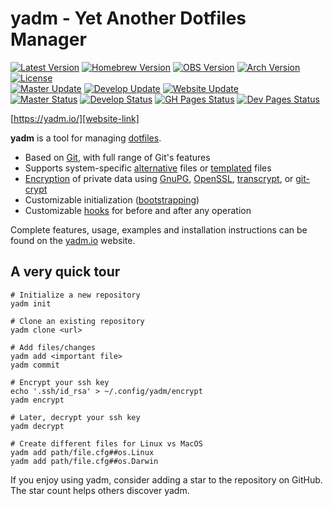 # yadm - Yet Another Dotfiles Manager

[![Latest Version][releases-badge]][releases-link]
[![Homebrew Version][homebrew-badge]][homebrew-link]
[![OBS Version][obs-badge]][obs-link]
[![Arch Version][arch-badge]][arch-link]
[![License][license-badge]][license-link]<br />
[![Master Update][master-date]][master-commits]
[![Develop Update][develop-date]][develop-commits]
[![Website Update][website-date]][website-commits]<br />
[![Master Status][master-badge]][workflow-master]
[![Develop Status][develop-badge]][workflow-develop]
[![GH Pages Status][gh-pages-badge]][workflow-gh-pages]
[![Dev Pages Status][dev-pages-badge]][workflow-dev-pages]

[https://yadm.io/][website-link]

**yadm** is a tool for managing [dotfiles][].

* Based on [Git][], with full range of Git's features
* Supports system-specific [alternative][feature-alternates] files or
  [templated][feature-templates] files
* [Encryption][feature-encryption] of private data using [GnuPG][],
  [OpenSSL][], [transcrypt][], or [git-crypt][]
* Customizable initialization ([bootstrapping][feature-bootstrap])
* Customizable [hooks][feature-hooks] for before and after any operation

Complete features, usage, examples and installation instructions can be found on
the [yadm.io][website-link] website.

## A very quick tour

    # Initialize a new repository
    yadm init

    # Clone an existing repository
    yadm clone <url>

    # Add files/changes
    yadm add <important file>
    yadm commit

    # Encrypt your ssh key
    echo '.ssh/id_rsa' > ~/.config/yadm/encrypt
    yadm encrypt

    # Later, decrypt your ssh key
    yadm decrypt

    # Create different files for Linux vs MacOS
    yadm add path/file.cfg##os.Linux
    yadm add path/file.cfg##os.Darwin

If you enjoy using yadm, consider adding a star to the repository on GitHub.
The star count helps others discover yadm.

[Git]: https://git-scm.com/
[GnuPG]: https://gnupg.org/
[OpenSSL]: https://www.openssl.org/
[arch-badge]: https://img.shields.io/archlinux/v/extra/any/yadm
[arch-link]: https://archlinux.org/packages/extra/any/yadm/
[dev-pages-badge]: https://img.shields.io/github/actions/workflow/status/yadm-dev/yadm/test.yml?branch=dev-pages
[develop-badge]: https://img.shields.io/github/actions/workflow/status/yadm-dev/yadm/test.yml?branch=develop
[develop-commits]: https://github.com/yadm-dev/yadm/commits/develop
[develop-date]: https://img.shields.io/github/last-commit/yadm-dev/yadm/develop.svg?label=develop
[dotfiles]: https://en.wikipedia.org/wiki/Hidden_file_and_hidden_directory
[feature-alternates]: https://yadm.io/docs/alternates
[feature-bootstrap]: https://yadm.io/docs/bootstrap
[feature-hooks]: https://yadm.io/docs/hooks
[feature-encryption]: https://yadm.io/docs/encryption
[feature-templates]: https://yadm.io/docs/templates
[gh-pages-badge]: https://img.shields.io/github/actions/workflow/status/yadm-dev/yadm/test.yml?branch=gh-pages
[git-crypt]: https://github.com/AGWA/git-crypt
[homebrew-badge]: https://img.shields.io/homebrew/v/yadm.svg
[homebrew-link]: https://formulae.brew.sh/formula/yadm
[license-badge]: https://img.shields.io/github/license/yadm-dev/yadm.svg
[license-link]: https://github.com/yadm-dev/yadm/blob/master/LICENSE
[master-badge]: https://img.shields.io/github/actions/workflow/status/yadm-dev/yadm/test.yml?branch=master
[master-commits]: https://github.com/yadm-dev/yadm/commits/master
[master-date]: https://img.shields.io/github/last-commit/yadm-dev/yadm/master.svg?label=master
[obs-badge]: https://img.shields.io/badge/OBS-v3.3.0-blue
[obs-link]: https://software.opensuse.org//download.html?project=home%3ATheLocehiliosan%3Ayadm&package=yadm
[releases-badge]: https://img.shields.io/github/tag/yadm-dev/yadm.svg?label=latest+release
[releases-link]: https://github.com/yadm-dev/yadm/releases
[transcrypt]: https://github.com/elasticdog/transcrypt
[website-commits]: https://github.com/yadm-dev/yadm/commits/gh-pages
[website-date]: https://img.shields.io/github/last-commit/yadm-dev/yadm/gh-pages.svg?label=website
[website-link]: https://yadm.io/
[workflow-dev-pages]: https://github.com/yadm-dev/yadm/actions?query=workflow%3a%22test+site%22+branch%3adev-pages
[workflow-develop]: https://github.com/yadm-dev/yadm/actions?query=workflow%3ATests+branch%3Adevelop
[workflow-gh-pages]: https://github.com/yadm-dev/yadm/actions?query=workflow%3a%22test+site%22+branch%3agh-pages
[workflow-master]: https://github.com/yadm-dev/yadm/actions?query=workflow%3ATests+branch%3Amaster
